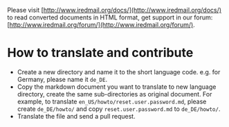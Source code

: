 Please visit [http://www.iredmail.org/docs/](http://www.iredmail.org/docs/)
to read converted documents in HTML format, get support in our forum:
[http://www.iredmail.org/forum/](http://www.iredmail.org/forum/).

# How to translate and contribute

* Create a new directory and name it to the short language code. e.g. for
  Germany, please name it `de_DE`.
* Copy the markdown document you want to translate to new language directory,
  create the same sub-directories as original document. For example, to
  translate `en_US/howto/reset.user.password.md`, please create
  `de_DE/howto/` and copy `reset.user.password.md` to `de_DE/howto/`.
* Translate the file and send a pull request.
